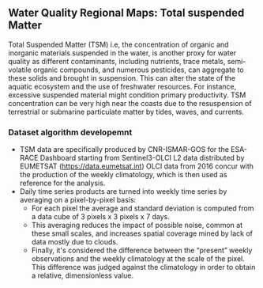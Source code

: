 ## Water Quality Regional Maps: Total suspended Matter

Total Suspended Matter (TSM) i.e, the concentration of organic and inorganic materials suspended in the water, is another proxy for water quality as different contaminants, including nutrients, trace metals, semi-volatile organic compounds, and numerous pesticides, can aggregate to these solids and brought in suspension. This can alter the state of the aquatic ecosystem and the use of freshwater resources. For instance, excessive suspended material might condition primary productivity. TSM concentration can be very high near the coasts due to the resuspension of terrestrial or submarine particulate matter by tides, waves, and currents.

### Dataset algorithm developemnt
- TSM data are specifically produced by CNR-ISMAR-GOS for the ESA-RACE Dashboard starting from Sentinel3-OLCI L2 data distributed by EUMETSAT (https://data.eumetsat.int) OLCI data from 2016 concur with the production of the weekly climatology, which is then used as reference for the analysis. 
- Daily time series  products are turned into weekly time series by averaging on a pixel-by-pixel basis:
  -  For each pixel the average and standard deviation is computed from a data cube of 3 pixels x 3 pixels x 7 days.
  -  This averaging reduces the impact of possible noise, common at these small scales, and increases spatial coverage mined by lack of data mostly due to clouds.
  -  Finally, it's considered the difference between the “present” weekly observations and the weekly climatology at the scale of the pixel. This difference was judged against the climatology in order to obtain a relative, dimensionless value.
